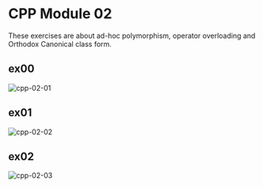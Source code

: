 # CPP Module 02

These exercises are about ad-hoc polymorphism, operator overloading and Orthodox Canonical class form.
## ex00

![cpp-02-01](https://github.com/RanniSch/CPP/assets/104382315/854e7cc3-8570-4cdc-9167-a7d61e252dce)

## ex01

![cpp-02-02](https://github.com/RanniSch/CPP/assets/104382315/403c05ea-012e-402e-bd24-6b3bf06694b9)

## ex02

![cpp-02-03](https://github.com/RanniSch/CPP/assets/104382315/7d52e147-13e4-4821-b88b-9c5d958cbd19)
